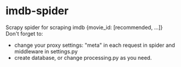 # imdb-spider
Scrapy spider for scraping imdb {movie_id: [recommended, ...]}  
Don't forget to:
- change your proxy settings: "meta" in each request in spider and middleware in settings.py
- create database, or change processing.py as you need.
